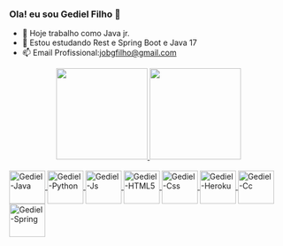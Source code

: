 ### Ola! eu sou Gediel Filho  👋

- 🔭 Hoje trabalho como Java jr.
- 🌱 Estou estudando Rest e Spring Boot e Java 17
- 📫 Email Profissional:jobgfilho@gmail.com

<div align="center">
  <a href="https://github.com/gedielf">
  <img height="165em" src="https://github-readme-stats.vercel.app/api?username=gedielf&show_icons=true&theme=dark&include_all_commits=true&count_private=true"/>
  <img height="165em" src="https://github-readme-stats.vercel.app/api/top-langs/?username=gedielf&layout=compact&langs_count=7&theme=dark"/>
</div>
  
  <div style="display: inline_block"><br>
  <img align="center" alt="Gediel-Java" height="60" width="65" src="https://img.shields.io/badge/Java-ED8B00?style=for-the-badge&logo=java&logoColor=white">
  <img align="center" alt="Gediel-Python" height="60" width="65"src="https://img.shields.io/badge/Python-3776AB?style=for-the-badge&logo=python&logoColor=white">
  <img align="center" alt="Gediel-Js" height="60" width="65" src="https://img.shields.io/badge/Javascript-ED8B00?style=for-the-badge&logo=javascript&logoColor=white">
  <img align="center" alt="Gediel-HTML5" height="60" width="65" src="https://img.shields.io/badge/Html5-6DB33F?style=for-the-badge&logo=html5&logoColor=white">
  <img align="center" alt="Gediel-Css" height="60" width="65"src="https://img.shields.io/badge/Css-ED8B00?style=for-the-badge&logo=css3&logoColor=white">
  <img align="center" alt="Gediel-Heroku" height="60" width="65"src="https://img.shields.io/badge/Heroku-993399?style=for-the-badge&logo=heroku&logoColor=white">
  <img align="center" alt="Gediel-Cc" height="60" width="65" src="https://img.shields.io/badge/C-00599C?style=for-the-badge&logo=c&logoColor=white">
  <img align="center" alt="Gediel-Spring" height="60" width="65" src="https://img.shields.io/badge/Spring-6DB33F?style=for-the-badge&logo=spring&logoColor=white">
</div>

